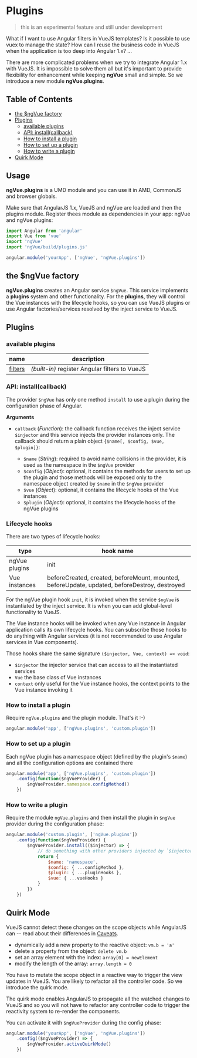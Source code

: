 # Plugins

> this is an experimental feature and still under development

What if I want to use Angular filters in VueJS templates? Is it possible to use vuex to manage the state? How can I reuse the business code in VueJS when the application is too deep into Angular 1.x? ... 

There are more complicated problems when we try to integrate Angular 1.x with VueJS. It is impossible to solve them all but it's important to provide flexibility for enhancement while keeping **ngVue** small and simple. So we introduce a new module **ngVue.plugins**.

## Table of Contents

- [the $ngVue factory](#the-ngvue-factory)
- [Plugins](#plugins)
	- [available plugins](#available-plugins)
	- [API: install(callback)](#api-install-callback)
	- [How to install a plugin](#how-to-install-a-plugin)
	- [How to set up a plugin](#how-to-set-up-a-plugin)
	- [How to write a plugin](#how-to-write-a-plugin)
- [Quirk Mode](#quirk-mode)

## Usage

**ngVue.plugins** is a UMD module and you can use it in AMD, CommonJS and browser globals.

Make sure that AngularJS 1.x, VueJS and ngVue are loaded and then the plugins module. Register thees module as dependencies in your app: ngVue and ngVue.plugins:

```javascript
import Angular from 'angular'
import Vue from 'vue'
import 'ngVue'
import 'ngVue/build/plugins.js'

angular.module('yourApp', ['ngVue', 'ngVue.plugins'])
```

## the $ngVue factory

**ngVue.plugins** creates an Angular service `$ngVue`. This service implements a **plugins** system and other functionality. For the **plugins**, they will control the Vue instances with the lifecycle hooks, so you can use VueJS plugins or use Angular factories/services resolved by the inject service to VueJS.

## Plugins

### available plugins

| name | description |
| --- | --- |
| [filters](./plugins.filters.md) | *(built-in)* register Angular filters to VueJS |

### API: install(callback)

The provider `$ngVue` has only one method `install` to use a plugin during the configuration phase of Angular.

**Arguments**

- `callback` (*Function*): the callback function receives the inject service `$injector` and this service injects the provider instances only. The callback should return a plain object `{$name[, $config, $vue, $plugin]}`: 

	- `$name` (*String*): required to avoid name collisions in the provider, it is used as the namespace in the `$ngVue` provider
	- `$config` (*Object*): optional, it contains the methods for users to set up the plugin and those methods will be exposed only to the namespace object created by `$name` in the `$ngVue` provider
	- `$vue` (*Object*): optional, it contains the lifecycle hooks of the Vue instances
	- `$plugin` (*Object*): optional, it contains the lifecycle hooks of the ngVue plugins

### Lifecycle hooks

There are two types of lifecycle hooks:

| type | hook name |
| --- | --- |
| ngVue plugins | init |
| Vue instances | beforeCreated, created, beforeMount, mounted, beforeUpdate, updated, beforeDestroy, destroyed |

For the ngVue plugin hook `init`, it is invoked when the service `$ngVue` is instantiated by the inject service. It is when you can add global-level functionality to VueJS.

The Vue instance hooks will be invoked when any Vue instance in Angular application calls its own lifecycle hooks. You can subscribe those hooks to do anything with Angular services (it is not recommended to use Angular services in Vue components).

Those hooks share the same signature `($injector, Vue, context) => void`:

- ``$injector`` the injector service that can access to all the instantiated services
- ``Vue`` the base class of Vue instances
- ``context`` only useful for the Vue instance hooks, the context points to the Vue instance invoking it

### How to install a plugin

Require `ngVue.plugins` and the plugin module. That's it :-)

```javascript
angular.module('app', ['ngVue.plugins', 'custom.plugin'])
```

### How to set up a plugin

Each ngVue plugin has a namespace object (defined by the plugin's `$name`) and all the configuration options are contained there

```javascript
angular.module('app', ['ngVue.plugins', 'custom.plugin'])
	.config(function($ngVueProvider) {
		$ngVueProvider.namespace.configMethod()
	})
```

### How to write a plugin

Require the module `ngVue.plugins` and then install the plugin in `$ngVue` provider during the configuration phase:

```javascript
angular.module('custom.plugin', ['ngVue.plugins'])
	.config(function($ngVueProvider) {
		$ngVueProvider.install(($injector) => {
			// do something with other providers injected by `$injector`
			return {
				$name: 'namespace',
				$config: { ...configMethod },
				$plugin: { ...pluginHooks },
				$vue: { ...vueHooks }
			}
		})
	})
```

## Quirk Mode

VueJS cannot detect these changes on the scope objects while AngularJS can -- read about their differences in [Caveats](./caveats.md).

- dynamically add a new property to the reactive object: `vm.b = 'a'`
- delete a property from the object: `delete vm.b`
- set an array element with the index: `array[0] = newElement`
- modify the length of the array: `array.length = 0`

You have to mutate the scope object in a reactive way to trigger the view updates in VueJS. You are likely to refactor all the controller code. So we introduce the quirk mode.

The quirk mode enables AngularJS to propagate all the watched changes to VueJS and so you will not have to refactor any controller code to trigger the reactivity system to re-render the components.

You can activate it with `$ngVueProvider` during the config phase:

```javascript
angular.module('yourApp', ['ngVue', 'ngVue.plugins'])
	.config(($ngVueProvider) => {
		$ngVueProvider.activeQuirkMode()
	})
```

